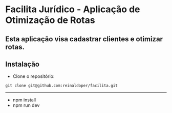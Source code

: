 
# Facilita Jurídico - Aplicação de Otimização de Rotas
## Esta aplicação visa cadastrar clientes e otimizar rotas. 
## Instalação
- Clone o repositório:

```shell
git clone git@github.com:reinaldoper/facilita.git
```
---

- npm install
- npm run dev

